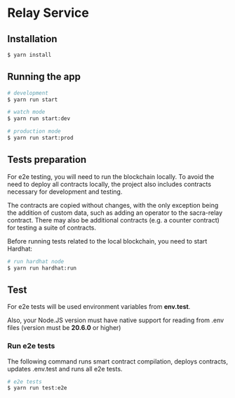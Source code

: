 # Relay Service

## Installation

```bash
$ yarn install
```

## Running the app

```bash
# development
$ yarn run start

# watch mode
$ yarn run start:dev

# production mode
$ yarn run start:prod
```

## Tests preparation

For e2e testing, you will need to run the blockchain locally. To avoid the need to deploy all contracts locally, the project also includes contracts necessary for development and testing.

The contracts are copied without changes, with the only exception being the addition of custom data, such as adding an operator to the sacra-relay contract.
There may also be additional contracts (e.g. a counter contract) for testing a suite of contracts.

Before running tests related to the local blockchain, you need to start Hardhat:

```bash
# run hardhat node
$ yarn run hardhat:run
```

## Test

For e2e tests will be used environment variables from **env.test**. 

Also, your Node.JS version must have native support for reading from .env files (version must be **20.6.0** or higher)

### Run e2e tests

The following command runs smart contract compilation, deploys contracts, updates .env.test and runs all e2e tests.

```bash
# e2e tests
$ yarn run test:e2e
```
